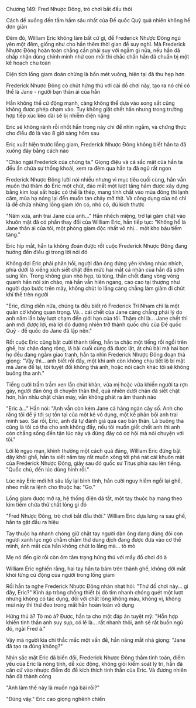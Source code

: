 




Chương 149: Fred Nhược Đông, trò chơi bắt đầu thôi

Cách để xuống đến tầm hầm sâu nhất của Đế quốc Quỷ quả nhiên không hề đơn giản

Đêm đó, William Eric không làm bất cứ gì, để Frederick Nhược Đông ngủ yên một đêm, giống như cho hắn thêm thời gian để suy nghĩ. Mà Frederick Nhược Đông hoàn toàn chẳng cần phải suy với ngẫm gì nữa, nếu hắn đã chấp nhận dùng chính mình nhử con mồi thì chắc chắn hắn đã chuẩn bị một kế hoạch chu toàn

Diện tích lồng giam đoán chừng là bốn mét vuông, hiện tại đã thu hẹp hơn

Frederick Nhược Đông có chút hứng thú với cái đồ chơi này, tạo ra nó chỉ có thể là Jane - người bạn thân ái của hắn

Hắn không thể cử động mạnh, càng không thể dựa vào song sắt cũng không được phép chạm vào. Tuy không giật chết hắn nhưng trong trường hợp tiếp xúc kéo dài sẽ bị nhiễm điện nặng

Eric sẽ không rảnh rỗi nhốt hắn trong này chỉ để nhìn ngắm, và chứng thực cho điều đó là vào 8 giờ sáng hôm sau


Eric xuất hiện trước lồng giam, Frederick Nhược Đông không biết hắn ta đã xuống đây bằng cách nào

"Chào ngài Frederick của chúng ta." Giọng điệu và cả sắc mặt của hắn ta đều ẩn chứa sự thống khoái, xem ra đêm qua hắn ta đã ngủ rất ngon

Frederick Nhược Đông lười nói nhiều nhưng vì mục tiêu cuối cùng, hắn vẫn muốn thử thăm dò Eric một chút, đảo mắt một lượt tầng hầm được xây dựng bằng kim loại sắt hoặc có thể là thép, mang tính chất vào mùa đông thì lạnh căm, mùa hạ nóng lại đến muốn tan chảy mỡ thịt. Và công dụng của nó chỉ là để chứa những lồng giam lớn có, nhỏ có, đủ kích thước

"Năm xưa, anh trai Jane của anh..." Hắn nhếch miệng, trở lại găm chặt vào khuôn mặt đã có phần thay đổi của William Eric, hắn tiếp tục: "Không hổ là Jane thân ái của tôi, một phòng giam độc nhất vô nhị... một kho báu tiềm tàng."

Eric híp mắt, hắn ta không đoán được rốt cuộc Frederick Nhược Đông đang hướng đến điều gì trong lời nói đó

Không đợi Eric phải phản hồi, người đàn ông đứng yên không nhúc nhích, phía dưới là xiềng xích siết chặt đến mức hai mắt cá nhân của hắn đã sớm sưng lên. Trong không gian nhỏ hẹp, tù túng, thần chết đang vòng vòng quanh hắn nói xin chào, mà hắn vẫn hiên ngang, cao cao tại thượng như người dạo bước trên mây, không chút lo lắng càng chẳng làm giảm đi chút khí thế trên người

"Eric, đừng diễn nữa, chúng ta đều biết rõ Frederick Trí Nham chỉ là một quân cờ không quan trọng. Và... cái chết của Jane càng chẳng phải lý do anh năm lần bảy lượt chạm đến giới hạn của tôi. Thậm chí là... Jane chết thì anh mới được lợi, mà lợi đó đương nhiên trở thành quốc chủ của Đế quốc Quỷ - đế quốc do Jane đã lập nên."

Rốt cuộc Eric cũng bật cười thành tiếng, hắn ta chậc một tiếng rồi ngồi trên ghế, hai chân dạng rộng, lá bài cuối cùng đã được lật, át chủ bài mà hai bọn họ đều đang ngầm giao tranh, hắn ta nhìn Frederick Nhược Đông đoạn thả giọng: "Vậy thì... anh biết rồi đấy, một khi anh còn không chịu tiết lộ bí mật mà Jane để lại, tôi tuyệt đối không thả anh, hoặc nói cách khác tôi sẽ không buông tha anh."

Tiếng cười trầm trầm xen lẫn chút khàn, vừa mị hoặc vừa khiến người ta rợn gáy, người đàn ông di chuyển thân thể, quả nhiên dưới chân đã siết chặt hơn, hắn nhíu chặt chân mày, vẫn không phát ra âm thanh nào


"Eric à..." Hắn nói: "Anh vẫn còn kém Jane cả hàng ngàn cây số. Anh cho rằng tôi để ý tới sự tồn tại của một kẻ vô dụng, một kẻ phản bội anh trai mình sao. Sai rồi, Eric, anh đã tự đánh giá quá cao bản thân. Là buông tha cũng là tôi có tha cho anh không đấy, nếu tôi muốn giết chết anh thì anh còn chẳng sống đến tận lúc này và đứng đây có cơ hội mà nói chuyện với tôi."

Lời lẽ ngạo mạn, khinh thường một cách quá đáng, William Eric đứng bật dậy khỏi ghế, hắn ta siết nắm tay rất muốn xông tới phá nát cái khuôn mặt của Frederick Nhược Đông, giây sau đó quốc sư Titus phía sau lên tiếng. "Quốc chủ, đến lúc dùng hình rồi."

Lúc này Eric mới hít sâu lấy lại bình tĩnh, hắn cười nguy hiểm ngồi lại ghế, nheo mắt ra lệnh cho thuộc hạ: "Go."

Lồng giam được mở ra, hệ thống điện đã tắt, một tay thuộc hạ mang theo kim tiêm chứa thứ chất lỏng gì đó

"Fred Nhược Đông, trò chơi bắt đầu thôi." William Eric dựa lưng ra sau ghế, hắn ta gật đầu ra hiệu

Tay thuộc hạ nhanh chóng giữ chặt tay người đàn ông đang dùng đôi con ngươi xanh lục ngó chằm chằm thứ dung dịch đang được đưa vào cơ thể mình, ánh mắt của hắn không chút lo lắng mà... tò mò

Mẹ nó đến giờ rồi còn ôm tâm trạng hứng thú với mấy đồ chơi đó à

William Eric nghiến rằng, hai tay hắn ta bám trên thành ghế, không dời mắt khỏi từng cử động của người trong lồng giam

Rồi hắn ta nghe Frederick Nhược Đông nhàn nhạt hỏi: "Thứ đồ chơi này... gì đây, Eric?" Kính áp tròng chống thiết bị dò tìm nhanh chóng quét một lượt nhưng không có tác dụng, đối với chất lỏng không màu, không vị, không mùi này thì thứ đeo trong mắt hắn hoàn toàn vô dụng

Hứng thú à? Tò mò à? Được, hắn ta cho một đáp án tuyệt mỹ: "Hỗn hợp khiến tinh thần anh suy sụp, có lẽ là... rất nhanh thôi, anh sẽ rất buồn ngủ đó, ngài Fred à."

Vậy mà người kia chỉ thắc mắc một vấn đề, hắn nâng mắt nhả giọng: "Jane đã tạo ra đúng không?"

Nhìn sắc mặt Eric đã biến đổi, Frederick Nhược Đông thầm tính toán, điểm yếu của Eric là nóng tính, dễ xúc động, không giỏi kiểm soát lý trí, hắn đã căn cứ vào nhược điểm đó để kích thích tinh thần của Eric. Và đương nhiên hắn đã thành công

"Anh làm thế này là muốn ngả bài rồi?"

"Đúng vậy." Eric cao giọng nghênh chiến




